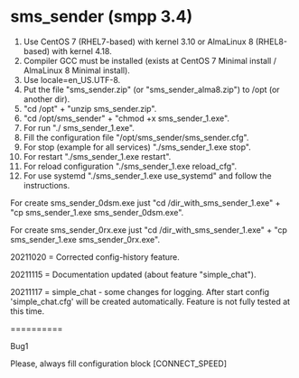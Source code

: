 # sms_sender (smpp 3.4)

1. Use CentOS 7 (RHEL7-based) with kernel 3.10 or AlmaLinux 8 (RHEL8-based) with kernel 4.18.
2. Compiler GCC must be installed (exists at CentOS 7 Minimal install / AlmaLinux 8 Minimal install).
3. Use locale=en_US.UTF-8.
4. Put the file "sms_sender.zip" (or "sms_sender_alma8.zip") to /opt (or another dir).
5. "cd /opt" + "unzip sms_sender.zip".
6. "cd /opt/sms_sender" + "chmod +x sms_sender_1.exe".
7. For run "./ sms_sender_1.exe".
8. Fill the configuration file "/opt/sms_sender/sms_sender.cfg".
9. For stop (example for all services) "./sms_sender_1.exe stop".
10. For restart "./sms_sender_1.exe restart".
11. For reload configuration "./sms_sender_1.exe reload_cfg".
12. For use systemd "./sms_sender_1.exe use_systemd" and follow the instructions.

For create sms_sender_0dsm.exe just "cd /dir_with_sms_sender_1.exe" + "cp sms_sender_1.exe sms_sender_0dsm.exe".

For create sms_sender_0rx.exe just "cd /dir_with_sms_sender_1.exe" + "cp sms_sender_1.exe sms_sender_0rx.exe".

20211020 = Corrected config-history feature.

20211115 = Documentation updated (about feature "simple_chat").

20211117 = simple_chat - some changes for logging. After start config 'simple_chat.cfg' will be created automatically. Feature is not fully tested at this time.

==========

Bug1

Please, always fill configuration block [CONNECT_SPEED]
